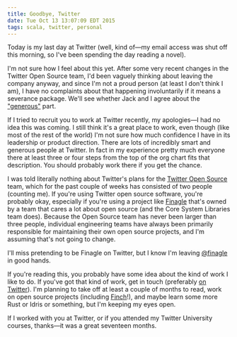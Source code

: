 ```yaml
---
title: Goodbye, Twitter
date: Tue Oct 13 13:07:09 EDT 2015
tags: scala, twitter, personal
---
```


Today is my last day at Twitter (well, kind of—my email access was shut off this morning, so I've
been spending the day reading a novel).

I'm not sure how I feel about this yet. After some very recent changes in the Twitter Open Source
team, I'd been vaguely thinking about leaving the company anyway, and since I'm not a proud person
(at least I don't think I am), I have no complaints about that happening involuntarily if it means a
severance package. We'll see whether Jack and I agree about the ["generous"][jack] part.

If I tried to recruit you to work at Twitter recently, my apologies—I had no idea this was coming. I
still think it's a great place to work, even though (like most of the rest of the world) I'm not
sure how much confidence I have in its leadership or product direction. There are lots of incredibly
smart and generous people at Twitter. In fact in my experience pretty much everyone there at least
three or four steps from the top of the org chart fits that description. You should probably work
there if you get the chance.

I was told literally nothing about Twitter's plans for the [Twitter Open Source][twitter-oss] team,
which for the past couple of weeks has consisted of two people (counting me). If you're using
Twitter open source software, you're probably okay, especially if you're using a project like
[Finagle][finagle] that's owned by a team that cares a lot about open source (and the Core System
Libraries team does). Because the Open Source team has never been larger than three people,
individual engineering teams have always been primarily responsible for maintaining their own open
source projects, and I'm assuming that's not going to change.

I'll miss pretending to be Finagle on Twitter, but I know I'm leaving [\@finagle][finagle-twitter] in
good hands.

If you're reading this, you probably have some idea about the kind of work I like to do. If you've
got that kind of work, get in touch (preferably [on Twitter][me]). I'm planning to take off at
least a couple of months to read, work on open source projects (including [Finch][finch]!), and
maybe learn some more Rust or Idris or something, but I'm keeping my eyes open.

If I worked with you at Twitter, or if you attended my Twitter University courses, thanks—it was a
great seventeen months.

[finagle]: https://github.com/twitter/finagle
[finagle-twitter]: https://twitter.com/finagle
[finch]: https://github.com/finagle/finch
[jack]: http://www.sec.gov/Archives/edgar/data/1418091/000156459015008360/twtr-ex991_6.htm
[me]: https://twitter.com/travisbrown
[twitter-oss]: https://twitter.com/TwitterOSS
